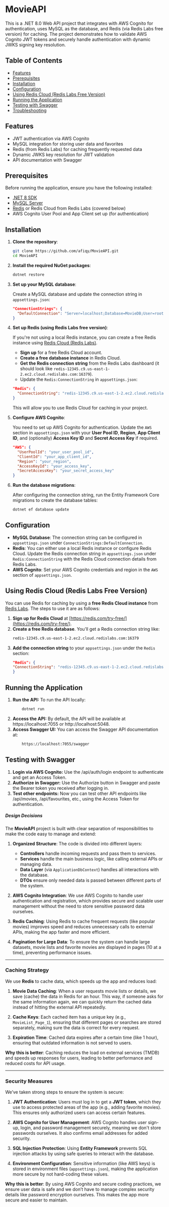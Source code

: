 # MovieAPI

This is a .NET 8.0 Web API project that integrates with AWS Cognito for authentication, uses MySQL as the database, and Redis (via Redis Labs free version) for caching. The project demonstrates how to validate AWS Cognito JWT tokens and securely handle authentication with dynamic JWKS signing key resolution.

## Table of Contents

- [Features](#features)
- [Prerequisites](#prerequisites)
- [Installation](#installation)
- [Configuration](#configuration)
- [Using Redis Cloud (Redis Labs Free Version)](#using-redis-cloud-redis-labs-free-version)
- [Running the Application](#running-the-application)
- [Testing with Swagger](#testing-with-swagger)
- [Troubleshooting](#troubleshooting)

## Features

- JWT authentication via AWS Cognito
- MySQL integration for storing user data and favorites
- Redis (from Redis Labs) for caching frequently requested data
- Dynamic JWKS key resolution for JWT validation
- API documentation with Swagger

## Prerequisites

Before running the application, ensure you have the following installed:

- [.NET 8 SDK](https://dotnet.microsoft.com/download)
- [MySQL Server](https://dev.mysql.com/downloads/mysql/)
- [Redis](https://redis.io/download) or Redis Cloud from Redis Labs (covered below)
- AWS Cognito User Pool and App Client set up (for authentication)

## Installation

1. **Clone the repository**:

    ```bash
    git clone https://github.com/afiqy/MovieAPI.git
    cd MovieAPI
    ```

2. **Install the required NuGet packages**:

    ```bash
    dotnet restore
    ```

3. **Set up your MySQL database**:

    Create a MySQL database and update the connection string in `appsettings.json`:

    ```json
    "ConnectionStrings": {
      "DefaultConnection": "Server=localhost;Database=MovieDB;User=root;Password=yourpassword;"
    }
    ```

4. **Set up Redis (using Redis Labs free version)**:

    If you're not using a local Redis instance, you can create a free Redis instance using [Redis Cloud (Redis Labs)](https://redis.com/try-free/).

    - **Sign up** for a free Redis Cloud account.
    - **Create a free database instance** in Redis Cloud.
    - **Get the Redis connection string** from the Redis Labs dashboard (it should look like `redis-12345.c9.us-east-1-2.ec2.cloud.redislabs.com:16379`).
    - Update the `Redis:ConnectionString` in `appsettings.json`:

    ```json
    "Redis": {
      "ConnectionString": "redis-12345.c9.us-east-1-2.ec2.cloud.redislabs.com:16379,password=your_password_here"
    }
    ```

    This will allow you to use Redis Cloud for caching in your project.

5. **Configure AWS Cognito**:

    You need to set up AWS Cognito for authentication. Update the `AWS` section in `appsettings.json` with your **User Pool ID**, **Region**, **App Client ID**, and (optionally) **Access Key ID** and **Secret Access Key** if required.

    ```json
    "AWS": {
      "UserPoolId": "your_user_pool_id",
      "ClientId": "your_app_client_id",
      "Region": "your_region",
      "AccessKeyId": "your_access_key",
      "SecretAccessKey": "your_secret_access_key"
    }
    ```

6. **Run the database migrations**:

    After configuring the connection string, run the Entity Framework Core migrations to create the database tables:

    ```bash
    dotnet ef database update
    ```

## Configuration

- **MySQL Database**: The connection string can be configured in `appsettings.json` under `ConnectionStrings:DefaultConnection`.
- **Redis**: You can either use a local Redis instance or configure Redis Cloud. Update the Redis connection string in `appsettings.json` under `Redis:ConnectionString` with the Redis Cloud connection details from Redis Labs.
- **AWS Cognito**: Set your AWS Cognito credentials and region in the `AWS` section of `appsettings.json`.

## Using Redis Cloud (Redis Labs Free Version)

You can use Redis for caching by using a **free Redis Cloud instance** from [Redis Labs](https://redis.com/try-free/). The steps to use it are as follows:

1. **Sign up for Redis Cloud** at [https://redis.com/try-free/](https://redis.com/try-free/).
2. **Create a free Redis database**. You'll get a Redis connection string like:
    ```bash
    redis-12345.c9.us-east-1-2.ec2.cloud.redislabs.com:16379
    ```
3. **Add the connection string** to your `appsettings.json` under the `Redis` section:
    ```json
    "Redis": {
    "ConnectionString": "redis-12345.c9.us-east-1-2.ec2.cloud.redislabs.com:16379,password=your_password_here"
    }
    ```

## Running the Application

1. **Run the API:**
    To run the API locally:
    ```bash
        dotnet run
    ```
2. **Access the API:**
    By default, the API will be available at https://localhost:7055 or http://localhost:5048.
3. **Access Swagger UI:**
    You can access the Swagger API documentation at:
    ```bash
        https://localhost:7055/swagger
    ```

## Testing with Swagger
1. **Login via AWS Cognito:**
    Use the /api/auth/login endpoint to authenticate and get an Access Token.
2. **Authorize in Swagger:**
    Use the Authorize button in Swagger and paste the Bearer token you received after logging in.
3. **Test other endpoints:**
    Now you can test other API endpoints like /api/movies, /api/favourites, etc., using the Access Token for authentication.

##### Design Decisions

The **MovieAPI** project is built with clear separation of responsibilities to make the code easy to manage and extend:

1. **Organized Structure**: The code is divided into different layers:
   - **Controllers** handle incoming requests and pass them to services.
   - **Services** handle the main business logic, like calling external APIs or managing data.
   - **Data Layer** (via `ApplicationDbContext`) handles all interactions with the database.
   - **DTOs** ensure only needed data is passed between different parts of the system.

2. **AWS Cognito Integration**: We use AWS Cognito to handle user authentication and registration, which provides secure and scalable user management without the need to store sensitive password data ourselves.

3. **Redis Caching**: Using Redis to cache frequent requests (like popular movies) improves speed and reduces unnecessary calls to external APIs, making the app faster and more efficient.

4. **Pagination for Large Data**: To ensure the system can handle large datasets, movie lists and favorite movies are displayed in pages (10 at a time), preventing performance issues.

---

### Caching Strategy

We use **Redis** to cache data, which speeds up the app and reduces load:

1. **Movie Data Caching**: When a user requests movie lists or details, we save (cache) the data in Redis for an hour. This way, if someone asks for the same information again, we can quickly return the cached data instead of hitting the external API repeatedly.

2. **Cache Keys**: Each cached item has a unique key (e.g., `MovieList_Page_1`), ensuring that different pages or searches are stored separately, making sure the data is correct for every request.

3. **Expiration Time**: Cached data expires after a certain time (like 1 hour), ensuring that outdated information is not served to users.

**Why this is better**: Caching reduces the load on external services (TMDB) and speeds up responses for users, leading to better performance and reduced costs for API usage.

---

### Security Measures

We’ve taken strong steps to ensure the system is secure:

1. **JWT Authentication**: Users must log in to get a **JWT token**, which they use to access protected areas of the app (e.g., adding favorite movies). This ensures only authorized users can access certain features.

2. **AWS Cognito for User Management**: AWS Cognito handles user sign-up, login, and password management securely, meaning we don't store passwords ourselves. It also confirms email addresses for added security.

3. **SQL Injection Protection**: Using **Entity Framework** prevents SQL injection attacks by using safe queries to interact with the database.

4. **Environment Configuration**: Sensitive information (like AWS keys) is stored in environment files (`appsettings.json`), making the application more secure by not hard-coding these values.

**Why this is better**: By using AWS Cognito and secure coding practices, we ensure user data is safe and we don’t have to manage complex security details like password encryption ourselves. This makes the app more secure and easier to maintain.